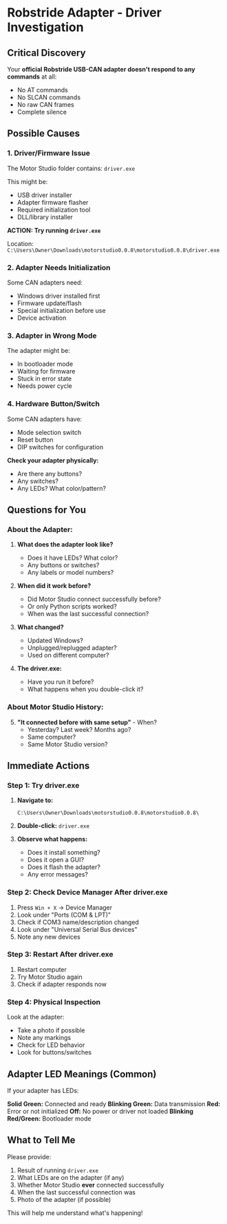 # Robstride Adapter - Driver Investigation

## Critical Discovery

Your **official Robstride USB-CAN adapter doesn't respond to any commands** at all:
- No AT commands
- No SLCAN commands  
- No raw CAN frames
- Complete silence

## Possible Causes

### 1. **Driver/Firmware Issue**

The Motor Studio folder contains: `driver.exe`

This might be:
- USB driver installer
- Adapter firmware flasher
- Required initialization tool
- DLL/library installer

**ACTION: Try running `driver.exe`**

Location: `C:\Users\Owner\Downloads\motorstudio0.0.8\motorstudio0.0.8\driver.exe`

### 2. **Adapter Needs Initialization**

Some CAN adapters need:
- Windows driver installed first
- Firmware update/flash
- Special initialization before use
- Device activation

### 3. **Adapter in Wrong Mode**

The adapter might be:
- In bootloader mode
- Waiting for firmware
- Stuck in error state
- Needs power cycle

### 4. **Hardware Button/Switch**

Some CAN adapters have:
- Mode selection switch
- Reset button
- DIP switches for configuration

**Check your adapter physically:**
- Are there any buttons?
- Any switches?
- Any LEDs? What color/pattern?

## Questions for You

### About the Adapter:

1. **What does the adapter look like?**
   - Does it have LEDs? What color?
   - Any buttons or switches?
   - Any labels or model numbers?

2. **When did it work before?**
   - Did Motor Studio connect successfully before?
   - Or only Python scripts worked?
   - When was the last successful connection?

3. **What changed?**
   - Updated Windows?
   - Unplugged/replugged adapter?
   - Used on different computer?

4. **The driver.exe:**
   - Have you run it before?
   - What happens when you double-click it?

### About Motor Studio History:

5. **"It connected before with same setup"** - When?
   - Yesterday? Last week? Months ago?
   - Same computer?
   - Same Motor Studio version?

## Immediate Actions

### Step 1: Try driver.exe

1. **Navigate to:**
   ```
   C:\Users\Owner\Downloads\motorstudio0.0.8\motorstudio0.0.8\
   ```

2. **Double-click:** `driver.exe`

3. **Observe what happens:**
   - Does it install something?
   - Does it open a GUI?
   - Does it flash the adapter?
   - Any error messages?

### Step 2: Check Device Manager After driver.exe

1. Press `Win + X` → Device Manager
2. Look under "Ports (COM & LPT)"
3. Check if COM3 name/description changed
4. Look under "Universal Serial Bus devices"
5. Note any new devices

### Step 3: Restart After driver.exe

1. Restart computer
2. Try Motor Studio again
3. Check if adapter responds now

### Step 4: Physical Inspection

Look at the adapter:
- Take a photo if possible
- Note any markings
- Check for LED behavior
- Look for buttons/switches

## Adapter LED Meanings (Common)

If your adapter has LEDs:

**Solid Green:** Connected and ready
**Blinking Green:** Data transmission
**Red:** Error or not initialized
**Off:** No power or driver not loaded
**Blinking Red/Green:** Bootloader mode

## What to Tell Me

Please provide:
1. Result of running `driver.exe`
2. What LEDs are on the adapter (if any)
3. Whether Motor Studio **ever** connected successfully
4. When the last successful connection was
5. Photo of the adapter (if possible)

This will help me understand what's happening!

